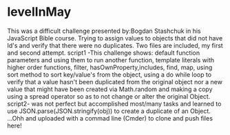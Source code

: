 # levelInMay
This was a difficult challenge presented by:Bogdan Stashchuk in his JavaScript Bible course.  Trying to assign values to objects that did not have Id's and verify that there were no duplicates. Two files are included, my first and second attempt. 
script1 -This challenge shows: default function parameters and using them to run another function, template literals with higher order functions, filter, hasOwnProperty,includes, find, map, using sort method to sort key/value's from the object, using a do while loop to verify that a value hasn't been duplicated from the original object nor a new value that might have been created via Math.random and making a copy using a spread operator so as to not change or alter the original Object. script2- was not perfect but accomplished most/many tasks and learned to use JSON.parse(JSON.stringify(obj)) to create a duplicate of an Object. ...Ohh and uploaded with a commad line (Cmder) to clone and push files here!
